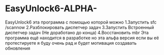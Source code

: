 # EasyUnlock6-ALPHA-
EasyUnlock6 эта программа с помощью которой можно 1.Запустить sfc /scannow 2.Разблокировать диспетчер задач 3.Запустить Встроенный диспетчер задач (Не доработано до конца) 4.Восстановить mbr Эта программа ещё находится в разработке но эта альфа версия если вы её протестируете я буду очень рад и будет мотивация создавать обновления
